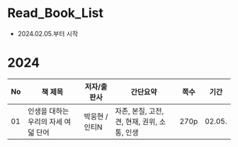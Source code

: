 # Read_Book_List

- 2024.02.05.부터 시작

# 2024
|No|책 제목|저자/출판사|간단요약|쪽수|기간|
|-|-|-|-|-|-|
|01|인생을 대하는 우리의 자세 여덟 단어|박웅현 / 인티N|자존, 본질, 고전, 견, 현재, 권위, 소통, 인생|270p|02.05.|
